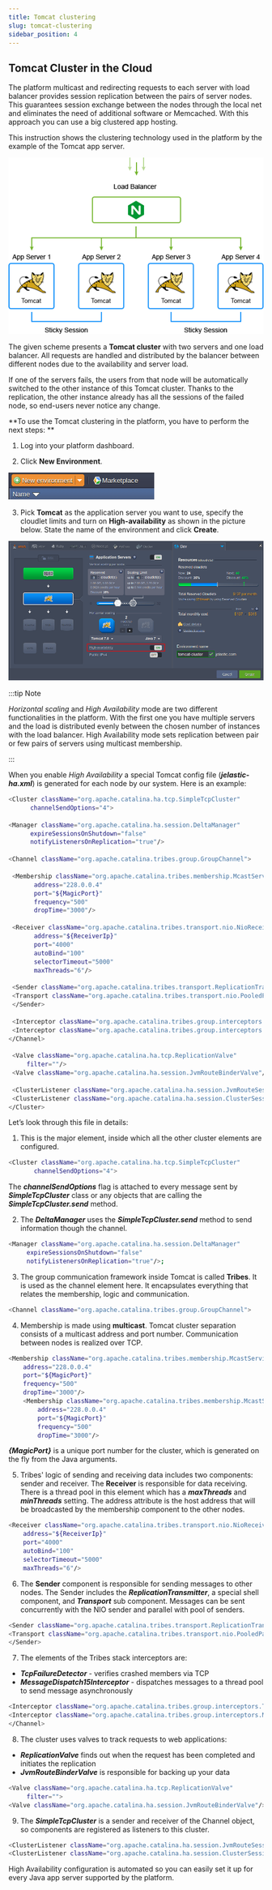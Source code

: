 ```yaml
---
title: Tomcat clustering
slug: tomcat-clustering
sidebar_position: 4
---
```


## Tomcat Cluster in the Cloud

The platform multicast and redirecting requests to each server with load balancer provides session replication between the pairs of server nodes. This guarantees session exchange between the nodes through the local net and eliminates the need of additional software or Memcached. With this approach you can use a big clustered app hosting.

This instruction shows the clustering technology used in the platform by the example of the Tomcat app server.

<div style={{
    display:'flex',
    justifyContent: 'center',
    margin: '0 0 1rem 0'
}}>

![Locale Dropdown](./img/TomcatClustering/01--tomcat-cluster.png)

</div>

The given scheme presents a **Tomcat cluster** with two servers and one load balancer. All requests are handled and distributed by the balancer between different nodes due to the availability and server load.

If one of the servers fails, the users from that node will be automatically switched to the other instance of this Tomcat cluster. Thanks to the replication, the other instance already has all the sessions of the failed node, so end-users never notice any change.

**To use the Tomcat clustering in the platform, you have to perform the next steps:
**

1. Log into your platform dashboard.

2. Click **New Environment**.

<div style={{
    display:'flex',
    justifyContent: 'center',
    margin: '0 0 1rem 0'
}}>

![Locale Dropdown](./img/TomcatClustering/00create.png)

</div>

3. Pick **Tomcat** as the application server you want to use, specify the cloudlet limits and turn on **High-availability** as shown in the picture below. State the name of the environment and click **Create**.

<div style={{
    display:'flex',
    justifyContent: 'center',
    margin: '0 0 1rem 0'
}}>

![Locale Dropdown](./img/TomcatClustering/01wizard.png)

</div>

:::tip Note

_Horizontal scaling_ and _High Availability_ mode are two different functionalities in the platform. With the first one you have multiple servers and the load is distributed evenly between the chosen number of instances with the load balancer. High Availability mode sets replication between pair or few pairs of servers using multicast membership.

:::

When you enable _High Availability_ a special Tomcat config file (**_jelastic-ha.xml_**) is generated for each node by our system. Here is an example:

```bash
<Cluster className="org.apache.catalina.ha.tcp.SimpleTcpCluster"
      channelSendOptions="4">

<Manager className="org.apache.catalina.ha.session.DeltaManager"
      expireSessionsOnShutdown="false"
      notifyListenersOnReplication="true"/>

<Channel className="org.apache.catalina.tribes.group.GroupChannel">

 <Membership className="org.apache.catalina.tribes.membership.McastService"
       address="228.0.0.4"
       port="${MagicPort}"
       frequency="500"
       dropTime="3000"/>

 <Receiver className="org.apache.catalina.tribes.transport.nio.NioReceiver"
       address="${ReceiverIp}"
       port="4000"
       autoBind="100"
       selectorTimeout="5000"
       maxThreads="6"/>

 <Sender className="org.apache.catalina.tribes.transport.ReplicationTransmitter">
 <Transport className="org.apache.catalina.tribes.transport.nio.PooledParallelSender"/>
 </Sender>

 <Interceptor className="org.apache.catalina.tribes.group.interceptors.TcpFailureDetector"/>
 <Interceptor className="org.apache.catalina.tribes.group.interceptors.MessageDispatch15Interceptor"/>
</Channel>

 <Valve className="org.apache.catalina.ha.tcp.ReplicationValve"
     filter=""/>
 <Valve className="org.apache.catalina.ha.session.JvmRouteBinderValve"/>

 <ClusterListener className="org.apache.catalina.ha.session.JvmRouteSessionIDBinderListener"/>
 <ClusterListener className="org.apache.catalina.ha.session.ClusterSessionListener"/>
</Cluster>
```

Let’s look through this file in details:

1. This is the major element, inside which all the other cluster elements are configured.

```bash
<Cluster className="org.apache.catalina.ha.tcp.SimpleTcpCluster"
       channelSendOptions="4">
```

The **_channelSendOptions_** flag is attached to every message sent by **_SimpleTcpCluster_** class or any objects that are calling the **_SimpleTcpCluster.send_** method.

2. The **_DeltaManager_** uses the **_SimpleTcpCluster.send_** method to send information though the channel.

```bash
<Manager className="org.apache.catalina.ha.session.DeltaManager"
     expireSessionsOnShutdown="false"
     notifyListenersOnReplication="true"/>;
```

3. The group communication framework inside Tomcat is called **Tribes**. It is used as the channel element here. It encapsulates everything that relates the membership, logic and communication.

```bash
<Channel className="org.apache.catalina.tribes.group.GroupChannel">
```

4. Membership is made using **multicast**. Tomcat cluster separation consists of a multicast address and port number. Communication between nodes is realized over TCP.

```bash
<Membership className="org.apache.catalina.tribes.membership.McastService"
    address="228.0.0.4"
    port="${MagicPort}"
    frequency="500"
    dropTime="3000"/>
    <Membership className="org.apache.catalina.tribes.membership.McastService"
        address="228.0.0.4"
        port="${MagicPort}"
        frequency="500"
        dropTime="3000"/>
```

**_{MagicPort}_** is a unique port number for the cluster, which is generated on the fly from the Java arguments.

5. Tribes' logic of sending and receiving data includes two components: sender and receiver. The **Receiver** is responsible for data receiving. There is a thread pool in this element which has a **_maxThreads_** and **_minThreads_** setting. The address attribute is the host address that will be broadcasted by the membership component to the other nodes.

```bash
<Receiver className="org.apache.catalina.tribes.transport.nio.NioReceiver"
    address="${ReceiverIp}"
    port="4000"
    autoBind="100"
    selectorTimeout="5000"
    maxThreads="6"/>
```

6. The **Sender** component is responsible for sending messages to other nodes. The Sender includes the **_ReplicationTransmitter_**, a special shell component, and **_Transport_** sub component. Messages can be sent concurrently with the NIO sender and parallel with pool of senders.

```bash
<Sender className="org.apache.catalina.tribes.transport.ReplicationTransmitter">
<Transport className="org.apache.catalina.tribes.transport.nio.PooledParallelSender"/>
</Sender>
```

7. The elements of the Tribes stack interceptors are:

- **_TcpFailureDetector_** - verifies crashed members via TCP
- **_MessageDispatch15Interceptor_** - dispatches messages to a thread pool to send message asynchronously

```bash
<Interceptor className="org.apache.catalina.tribes.group.interceptors.TcpFailureDetector"/>
<Interceptor className="org.apache.catalina.tribes.group.interceptors.MessageDispatch15Interceptor"/>
</Channel>
```

8. The cluster uses valves to track requests to web applications:

- **_ReplicationValve_** finds out when the request has been completed and initiates the replication
- **_JvmRouteBinderValve_** is responsible for backing up your data

```bash
<Valve className="org.apache.catalina.ha.tcp.ReplicationValve"
     filter="">
<Valve className="org.apache.catalina.ha.session.JvmRouteBinderValve"/>
```

9. The **_SimpleTcpCluster_** is a sender and receiver of the Channel object, so components are registered as listeners to this cluster.

```bash
<ClusterListener className="org.apache.catalina.ha.session.JvmRouteSessionIDBinderListener"/>
<ClusterListener className="org.apache.catalina.ha.session.ClusterSessionListener"/>
```

High Availability configuration is automated so you can easily set it up for every Java app server supported by the platform.
